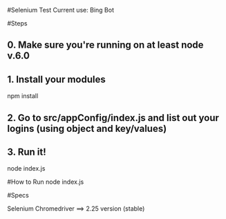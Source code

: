 #Selenium Test
Current use: Bing Bot

#Steps
## 0. Make sure you're running on at least node v.6.0
## 1. Install your modules
npm install
## 2. Go to src/appConfig/index.js and list out your logins (using object and key/values)
## 3. Run it!
node index.js

#How to Run
node index.js

#Specs

Selenium Chromedriver ==> 2.25 version (stable)
